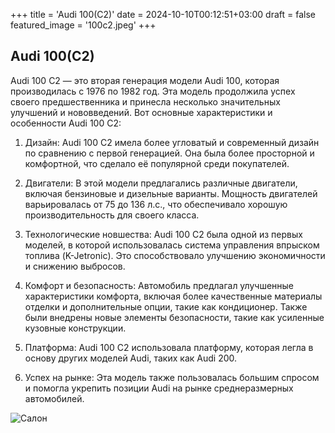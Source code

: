 +++
title = 'Audi 100(C2)'
date = 2024-10-10T00:12:51+03:00
draft = false
featured_image = '100c2.jpeg'
+++
## Audi 100(C2)

Audi 100 C2 — это вторая генерация модели Audi 100, которая производилась с 1976 по 1982 год. Эта модель продолжила успех своего предшественника и принесла несколько значительных улучшений и нововведений. Вот основные характеристики и особенности Audi 100 C2:

1. Дизайн: Audi 100 C2 имела более угловатый и современный дизайн по сравнению с первой генерацией. Она была более просторной и комфортной, что сделало её популярной среди покупателей.

2. Двигатели: В этой модели предлагались различные двигатели, включая бензиновые и дизельные варианты. Мощность двигателей варьировалась от 75 до 136 л.с., что обеспечивало хорошую производительность для своего класса.

3. Технологические новшества: Audi 100 C2 была одной из первых моделей, в которой использовалась система управления впрыском топлива (K-Jetronic). Это способствовало улучшению экономичности и снижению выбросов.

4. Комфорт и безопасность: Автомобиль предлагал улучшенные характеристики комфорта, включая более качественные материалы отделки и дополнительные опции, такие как кондиционер. Также были внедрены новые элементы безопасности, такие как усиленные кузовные конструкции.

5. Платформа: Audi 100 C2 использовала платформу, которая легла в основу других моделей Audi, таких как Audi 200.

6. Успех на рынке: Эта модель также пользовалась большим спросом и помогла укрепить позиции Audi на рынке среднеразмерных автомобилей.

![Салон](https://a.d-cd.net/J_kPem5HWg4oPwzR2DLUlDFtwII-1920.jpg)
